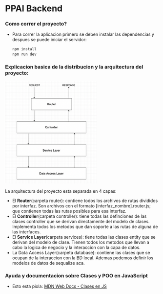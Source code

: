 # PPAI Backend

### Como correr el proyecto?

- Para correr la aplicacion primero se deben instalar las dependencias y despues se puede iniciar el servidor:

  ```bash
  npm install
  npm run dev
  ```

### **Explicacion basica de la distribucion y la arquitectura del proyecto**:

<img src="images/README/1715470819302.png" width="300">

La arquitectura del proyecto esta separada en 4 capas:

- El **Router**(carpeta router): contiene todos los archivos de rutas divididos por interfaz. Son archivos con el formato [interfaz_nombre].router.js; que contienen todas las rutas posibles para esa interfaz.
- El **Controller**(carpeta controller): tiene todas las definciones de las clases controller que se derivan directamente del modelo de clases. Implementa todos los metodos que dan soporte a las rutas de alguna de las interfaces.
- El **Service Layer**(carpeta services): tiene todas las clases entity que se derivan del modelo de clase. Tienen todos los metodos que llevan a cabo la logica de negocio y la interaccion con la capa de datos.
- La Data Access Layer(carpeta database): contiene las clases que se ocupan de la interaccion con la BD local. Ademas podemos definir los modelos de datos de sequalize aca.

### Ayuda y documentacion sobre Clases y POO en JavaScript

- Esto esta piola: [MDN Web Docs - Clases en JS](https://developer.mozilla.org/en-US/docs/Web/JavaScript/Reference/Classes)
